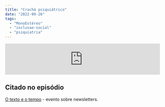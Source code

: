 ```yaml
---
title: "Crachá psiquiátrico"
date: "2022-09-26"
tags: 
  - "MonoEstéreo"
  - "inclusao-social"
  - "psiquiatria"
---
```


<iframe src="https://anchor.fm/monoestereo/embed/episodes/Crach-psiquitrico-e1od0fe" height="102px" width="100%" frameborder="0" scrolling="no"></iframe>

## Citado no episódio

[O texto e o tempo](https://otextoeotempo.substack.com/p/programacao) - evento sobre newsletters.
